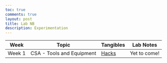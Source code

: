 ```yaml
---
toc: true
comments: true
layout: post
title: Lab NB
description: Experimentation
---
```


| Week | Topic | Tangibles | Lab Notes |
|----------|----------|----------|----------|
| Week 1 | CSA - Tools and Equipment | [Hacks]() | Yet to come! |